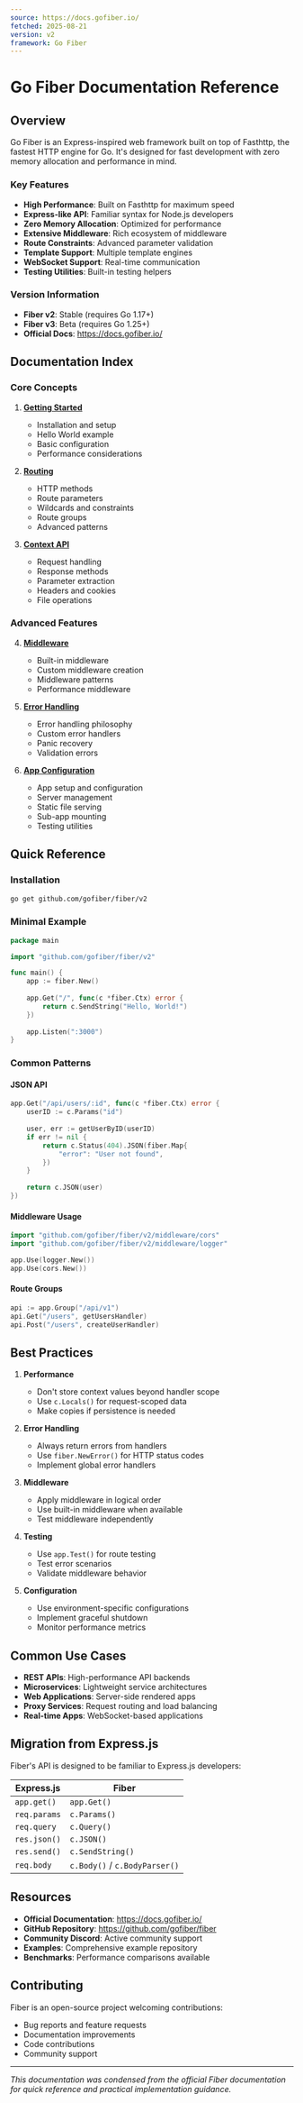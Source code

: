 ```yaml
---
source: https://docs.gofiber.io/
fetched: 2025-08-21
version: v2
framework: Go Fiber
---
```


# Go Fiber Documentation Reference

## Overview

Go Fiber is an Express-inspired web framework built on top of Fasthttp, the fastest HTTP engine for Go. It's designed for fast development with zero memory allocation and performance in mind.

### Key Features

- **High Performance**: Built on Fasthttp for maximum speed
- **Express-like API**: Familiar syntax for Node.js developers  
- **Zero Memory Allocation**: Optimized for performance
- **Extensive Middleware**: Rich ecosystem of middleware
- **Route Constraints**: Advanced parameter validation
- **Template Support**: Multiple template engines
- **WebSocket Support**: Real-time communication
- **Testing Utilities**: Built-in testing helpers

### Version Information

- **Fiber v2**: Stable (requires Go 1.17+)
- **Fiber v3**: Beta (requires Go 1.25+)
- **Official Docs**: https://docs.gofiber.io/

## Documentation Index

### Core Concepts

1. **[Getting Started](./getting-started.md)**
   - Installation and setup
   - Hello World example
   - Basic configuration
   - Performance considerations

2. **[Routing](./routing.md)**
   - HTTP methods
   - Route parameters
   - Wildcards and constraints
   - Route groups
   - Advanced patterns

3. **[Context API](./context-api.md)**
   - Request handling
   - Response methods
   - Parameter extraction
   - Headers and cookies
   - File operations

### Advanced Features

4. **[Middleware](./middleware.md)**
   - Built-in middleware
   - Custom middleware creation
   - Middleware patterns
   - Performance middleware

5. **[Error Handling](./error-handling.md)**
   - Error handling philosophy
   - Custom error handlers
   - Panic recovery
   - Validation errors

6. **[App Configuration](./app-configuration.md)**
   - App setup and configuration
   - Server management
   - Static file serving
   - Sub-app mounting
   - Testing utilities

## Quick Reference

### Installation
```bash
go get github.com/gofiber/fiber/v2
```

### Minimal Example
```go
package main

import "github.com/gofiber/fiber/v2"

func main() {
    app := fiber.New()
    
    app.Get("/", func(c *fiber.Ctx) error {
        return c.SendString("Hello, World!")
    })
    
    app.Listen(":3000")
}
```

### Common Patterns

#### JSON API
```go
app.Get("/api/users/:id", func(c *fiber.Ctx) error {
    userID := c.Params("id")
    
    user, err := getUserByID(userID)
    if err != nil {
        return c.Status(404).JSON(fiber.Map{
            "error": "User not found",
        })
    }
    
    return c.JSON(user)
})
```

#### Middleware Usage
```go
import "github.com/gofiber/fiber/v2/middleware/cors"
import "github.com/gofiber/fiber/v2/middleware/logger"

app.Use(logger.New())
app.Use(cors.New())
```

#### Route Groups
```go
api := app.Group("/api/v1")
api.Get("/users", getUsersHandler)
api.Post("/users", createUserHandler)
```

## Best Practices

1. **Performance**
   - Don't store context values beyond handler scope
   - Use `c.Locals()` for request-scoped data
   - Make copies if persistence is needed

2. **Error Handling**
   - Always return errors from handlers
   - Use `fiber.NewError()` for HTTP status codes
   - Implement global error handlers

3. **Middleware**
   - Apply middleware in logical order
   - Use built-in middleware when available
   - Test middleware independently

4. **Testing**
   - Use `app.Test()` for route testing
   - Test error scenarios
   - Validate middleware behavior

5. **Configuration**
   - Use environment-specific configurations
   - Implement graceful shutdown
   - Monitor performance metrics

## Common Use Cases

- **REST APIs**: High-performance API backends
- **Microservices**: Lightweight service architectures  
- **Web Applications**: Server-side rendered apps
- **Proxy Services**: Request routing and load balancing
- **Real-time Apps**: WebSocket-based applications

## Migration from Express.js

Fiber's API is designed to be familiar to Express.js developers:

| Express.js | Fiber |
|------------|--------|
| `app.get()` | `app.Get()` |
| `req.params` | `c.Params()` |
| `req.query` | `c.Query()` |
| `res.json()` | `c.JSON()` |
| `res.send()` | `c.SendString()` |
| `req.body` | `c.Body()` / `c.BodyParser()` |

## Resources

- **Official Documentation**: https://docs.gofiber.io/
- **GitHub Repository**: https://github.com/gofiber/fiber
- **Community Discord**: Active community support
- **Examples**: Comprehensive example repository
- **Benchmarks**: Performance comparisons available

## Contributing

Fiber is an open-source project welcoming contributions:
- Bug reports and feature requests
- Documentation improvements  
- Code contributions
- Community support

---

*This documentation was condensed from the official Fiber documentation for quick reference and practical implementation guidance.*